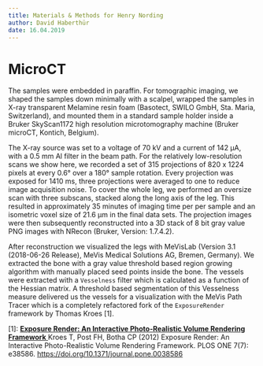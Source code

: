 ```yaml
---
title: Materials & Methods for Henry Nording
author: David Haberthür
date: 16.04.2019
---
```


# MicroCT

The samples were embedded in paraffin.
For tomographic imaging, we shaped the samples down minimally with a scalpel, wrapped the samples in X-ray transparent Melamine resin foam (Basotect, SWILO GmbH, Sta. Maria, Switzerland), and mounted them in a standard sample holder inside a Bruker SkyScan1172 high resolution microtomography machine (Bruker microCT, Kontich,
Belgium).

The X-ray source was set to a voltage of 70 kV and a current of 142 μA, with a 0.5 mm Al filter in the beam path.
For the relatively low-resolution scans we show here, we recorded a set of 315 projections of 820 x 1224 pixels at every 0.6° over a 180° sample rotation. Every projection was exposed for 1410 ms, three projections were averaged to one to reduce image acquisition noise. To cover the whole leg, we performed an oversize scan with three subscans, stacked along the long axis of the leg. This resulted
in approximately 35 minutes of imaging time per per sample and an isometric voxel size of 21.6 μm in the final data sets.
The
projection images were then subsequently reconstructed into a 3D stack of 8 bit gray value PNG images with NRecon (Bruker,
Version: 1.7.4.2).

After reconstruction we visualized the legs with MeVisLab (Version 3.1 (2018-06-26 Release), MeVis Medical Solutions AG, Bremen, Germany). We extracted the bone with a gray value threshold based region growing algorithm with manually placed seed points inside the bone. The vessels were extracted with a `Vesselness` filter which is calculated as a function of the Hessian matrix. A threshold based segmentation of this Vesselness measure delivered us the vessels for a visualization with the MeVis Path Tracer which is a completely refactored fork of the `ExposureRender` framework by Thomas Kroes [1].

[1]: [**Exposure Render: An Interactive Photo-Realistic Volume Rendering Framework**   ](https://journals.plos.org/plosone/article?id=10.1371/journal.pone.0038586)
Kroes T,
Post FH,
Botha CP
(2012)
Exposure Render: An Interactive Photo-Realistic Volume Rendering Framework.
PLOS ONE  7(7): e38586.
<https://doi.org/10.1371/journal.pone.0038586>